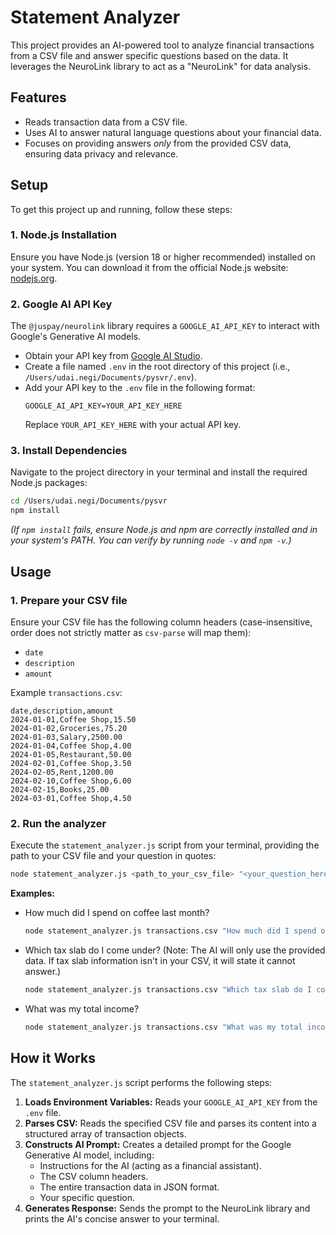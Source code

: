 # Statement Analyzer

This project provides an AI-powered tool to analyze financial transactions from a CSV file and answer specific questions based on the data. It leverages the NeuroLink library to act as a "NeuroLink" for data analysis.

## Features

*   Reads transaction data from a CSV file.
*   Uses AI to answer natural language questions about your financial data.
*   Focuses on providing answers *only* from the provided CSV data, ensuring data privacy and relevance.

## Setup

To get this project up and running, follow these steps:

### 1. Node.js Installation

Ensure you have Node.js (version 18 or higher recommended) installed on your system. You can download it from the official Node.js website: [nodejs.org](https://nodejs.org/).

### 2. Google AI API Key

The `@juspay/neurolink` library requires a `GOOGLE_AI_API_KEY` to interact with Google's Generative AI models.

*   Obtain your API key from [Google AI Studio](https://aistudio.google.com/app/apikey).
*   Create a file named `.env` in the root directory of this project (i.e., `/Users/udai.negi/Documents/pysvr/.env`).
*   Add your API key to the `.env` file in the following format:
    ```
    GOOGLE_AI_API_KEY=YOUR_API_KEY_HERE
    ```
    Replace `YOUR_API_KEY_HERE` with your actual API key.

### 3. Install Dependencies

Navigate to the project directory in your terminal and install the required Node.js packages:

```bash
cd /Users/udai.negi/Documents/pysvr
npm install
```

*(If `npm install` fails, ensure Node.js and npm are correctly installed and in your system's PATH. You can verify by running `node -v` and `npm -v`.)*

## Usage

### 1. Prepare your CSV file

Ensure your CSV file has the following column headers (case-insensitive, order does not strictly matter as `csv-parse` will map them):

*   `date`
*   `description`
*   `amount`

Example `transactions.csv`:

```csv
date,description,amount
2024-01-01,Coffee Shop,15.50
2024-01-02,Groceries,75.20
2024-01-03,Salary,2500.00
2024-01-04,Coffee Shop,4.00
2024-01-05,Restaurant,50.00
2024-02-01,Coffee Shop,3.50
2024-02-05,Rent,1200.00
2024-02-10,Coffee Shop,6.00
2024-02-15,Books,25.00
2024-03-01,Coffee Shop,4.50
```

### 2. Run the analyzer

Execute the `statement_analyzer.js` script from your terminal, providing the path to your CSV file and your question in quotes:

```bash
node statement_analyzer.js <path_to_your_csv_file> "<your_question_here>"
```

**Examples:**

*   How much did I spend on coffee last month?
    ```bash
    node statement_analyzer.js transactions.csv "How much did I spend on coffee last month?"
    ```

*   Which tax slab do I come under? (Note: The AI will only use the provided data. If tax slab information isn't in your CSV, it will state it cannot answer.)
    ```bash
    node statement_analyzer.js transactions.csv "Which tax slab do I come under?"
    ```

*   What was my total income?
    ```bash
    node statement_analyzer.js transactions.csv "What was my total income?"
    ```

## How it Works

The `statement_analyzer.js` script performs the following steps:

1.  **Loads Environment Variables:** Reads your `GOOGLE_AI_API_KEY` from the `.env` file.
2.  **Parses CSV:** Reads the specified CSV file and parses its content into a structured array of transaction objects.
3.  **Constructs AI Prompt:** Creates a detailed prompt for the Google Generative AI model, including:
    *   Instructions for the AI (acting as a financial assistant).
    *   The CSV column headers.
    *   The entire transaction data in JSON format.
    *   Your specific question.
4.  **Generates Response:** Sends the prompt to the NeuroLink library and prints the AI's concise answer to your terminal.
